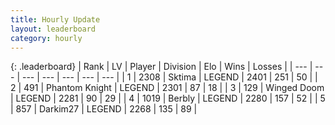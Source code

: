 ```yaml
---
title: Hourly Update
layout: leaderboard
category: hourly
---
```


{: .leaderboard}
| Rank | LV | Player | Division | Elo | Wins | Losses |
| --- | --- | --- | --- | --- | --- | --- |
| <span data-change="0">1</span> | 2308 | <span title="ID: 353063">Sktima</span> | LEGEND | <span data-change="0">2401</span> | <span data-change="0">251</span> | <span data-change="0">50</span> |
| <span data-change="0">2</span> | 491 | <span title="ID: 742939">Phantom Knight</span> | LEGEND | <span data-change="0">2301</span> | <span data-change="0">87</span> | <span data-change="0">18</span> |
| <span data-change="0">3</span> | 129 | <span title="ID: 744396">Winged Doom</span> | LEGEND | <span data-change="0">2281</span> | <span data-change="0">90</span> | <span data-change="0">29</span> |
| <span data-change="1">4</span> | 1019 | <span title="ID: 402846">Berbly</span> | LEGEND | <span data-change="23">2280</span> | <span data-change="5">157</span> | <span data-change="0">52</span> |
| <span data-change="-1">5</span> | 857 | <span title="ID: 694036">Darkim27</span> | LEGEND | <span data-change="0">2268</span> | <span data-change="0">135</span> | <span data-change="0">89</span> |